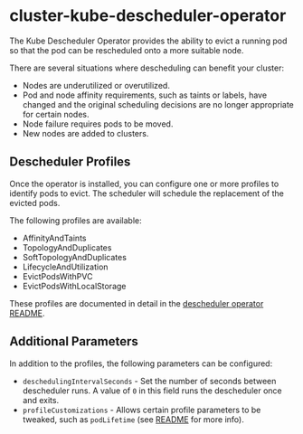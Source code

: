 # cluster-kube-descheduler-operator

The Kube Descheduler Operator provides the ability to evict a running pod so that the pod can be rescheduled onto a more suitable node.

There are several situations where descheduling can benefit your cluster:

* Nodes are underutilized or overutilized.
* Pod and node affinity requirements, such as taints or labels, have changed and the original scheduling decisions are no longer appropriate for certain nodes.
* Node failure requires pods to be moved.
* New nodes are added to clusters.

## Descheduler Profiles

Once the operator is installed, you can configure one or more profiles to identify pods to evict. The scheduler will schedule the replacement of the evicted pods.

The following profiles are available:

* AffinityAndTaints
* TopologyAndDuplicates
* SoftTopologyAndDuplicates
* LifecycleAndUtilization
* EvictPodsWithPVC
* EvictPodsWithLocalStorage

These profiles are documented in detail in the [descheduler operator README](https://github.com/openshift/cluster-kube-descheduler-operator#profiles).

## Additional Parameters

In addition to the profiles, the following parameters can be configured:

* `deschedulingIntervalSeconds` - Set the number of seconds between descheduler runs. A value of `0` in this field runs the descheduler once and exits.
* `profileCustomizations` - Allows certain profile parameters to be tweaked, such as `podLifetime` (see [README](https://github.com/openshift/cluster-kube-descheduler-operator#profile-customizations) for more info).
